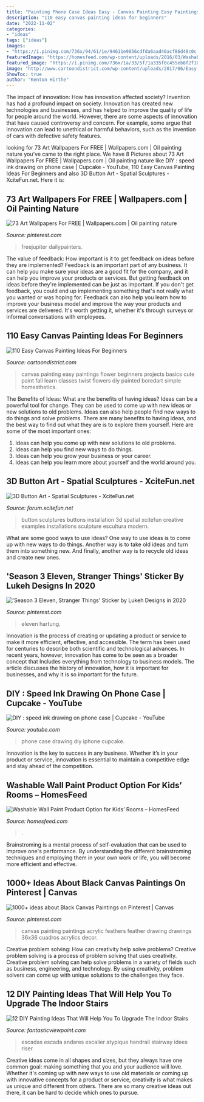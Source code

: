 ```yaml
---
title: "Painting Phone Case Ideas Easy - Canvas Painting Easy Paintings Flower Beginners Projects Basics Cute Paint Fall Learn Classes Twist Flowers Diy Painted Boredart Simple Homesthetics"
description: "110 easy canvas painting ideas for beginners"
date: "2022-11-02"
categories:
- "ideas"
tags: ["ideas"]
images:
- "https://i.pinimg.com/736x/94/61/1e/94611e9856cdfda6aad40acf86d48c0c.jpg"
featuredImage: "https://homesfeed.com/wp-content/uploads/2016/03/Washable-pink-wall-paint-applied-on-kids’-room-wall-system-a-twin-sized-bed-frame-with-storage-underneath-a-pink-bedroom-mat-a-miniature-of-castle-in-pink-a-ceiling-light-fixture.jpg"
featured_image: "https://i.pinimg.com/736x/1a/33/5f/1a335f0c455eb8f2f105577310f74cfa--black-canvas-paintings-painting-pictures.jpg"
image: "http://www.cartoondistrict.com/wp-content/uploads/2017/06/Easy-Canvas-Painting-Ideas-For-Beginners10-2.jpg"
ShowToc: true
author: "Kenton Hirthe"
---
```



The impact of innovation: How has innovation affected society?
Invention has had a profound impact on society. Innovation has created new technologies and businesses, and has helped to improve the quality of life for people around the world. However, there are some aspects of innovation that have caused controversy and concern. For example, some argue that innovation can lead to unethical or harmful behaviors, such as the invention of cars with defective safety features.

	

		
looking for 73 Art Wallpapers For FREE | Wallpapers.com | Oil painting nature you've came to the right place. We have 8 Pictures about 73 Art Wallpapers For FREE | Wallpapers.com | Oil painting nature like DIY : speed ink drawing on phone case | Cupcake - YouTube, 110 Easy Canvas Painting Ideas For Beginners and also 3D Button Art - Spatial Sculptures - XciteFun.net. Here it is:
		
    
## 73 Art Wallpapers For FREE | Wallpapers.com | Oil Painting Nature

<img loading=lazy src="https://i.pinimg.com/736x/94/61/1e/94611e9856cdfda6aad40acf86d48c0c.jpg" onerror="this.onerror=null;this.src='https://tse3.mm.bing.net/th?id=OIP.TqquX7mraILtNDhvE1QoIAHaK5&amp;pid=15.1';" alt="73 Art Wallpapers For FREE | Wallpapers.com | Oil painting nature">

_Source: pinterest.com_

>freejupiter dailypainters. 

	

The value of feedback: How important is it to get feedback on ideas before they are implemented?
Feedback is an important part of any business. It can help you make sure your ideas are a good fit for the company, and it can help you improve your products or services. But getting feedback on ideas before they're implemented can be just as important. If you don't get feedback, you could end up implementing something that's not really what you wanted or was hoping for. Feedback can also help you learn how to improve your business model and improve the way your products and services are delivered. It's worth getting it, whether it's through surveys or informal conversations with employees.

    
## 110 Easy Canvas Painting Ideas For Beginners

<img loading=lazy src="http://www.cartoondistrict.com/wp-content/uploads/2017/06/Easy-Canvas-Painting-Ideas-For-Beginners10-2.jpg" onerror="this.onerror=null;this.src='https://tse2.mm.bing.net/th?id=OIP.HJ5o50DdstWhBDZIz3C80AHaPU&amp;pid=15.1';" alt="110 Easy Canvas Painting Ideas For Beginners">

_Source: cartoondistrict.com_

>canvas painting easy paintings flower beginners projects basics cute paint fall learn classes twist flowers diy painted boredart simple homesthetics. 

	

The Benefits of Ideas: What are the benefits of having ideas?
Ideas can be a powerful tool for change. They can be used to come up with new ideas or new solutions to old problems. Ideas can also help people find new ways to do things and solve problems. There are many benefits to having ideas, and the best way to find out what they are is to explore them yourself. Here are some of the most important ones: 
1. Ideas can help you come up with new solutions to old problems.
2. Ideas can help you find new ways to do things.
3. Ideas can help you grow your business or your career.
4. Ideas can help you learn more about yourself and the world around you.

    
## 3D Button Art - Spatial Sculptures - XciteFun.net

<img loading=lazy src="http://img.xcitefun.net/users/2013/03/316646,xcitefun-button-art-3.jpg" onerror="this.onerror=null;this.src='https://tse4.mm.bing.net/th?id=OIP.TnNBLTndlI8w5m0v18kwRgHaHD&amp;pid=15.1';" alt="3D Button Art - Spatial Sculptures - XciteFun.net">

_Source: forum.xcitefun.net_

>button sculptures buttons installation 3d spatial xcitefun creative examples installations sculpture escultura modern. 

	

What are some good ways to use ideas?
One way to use ideas is to come up with new ways to do things. Another way is to take old ideas and turn them into something new. And finally, another way is to recycle old ideas and create new ones.

    
## &#039;Season 3 Eleven, Stranger Things&#039; Sticker By Lukeh Designs In 2020

<img loading=lazy src="https://i.pinimg.com/736x/00/8f/52/008f52058bc556ae4ed82570ea7cfc7a.jpg" onerror="this.onerror=null;this.src='https://tse4.mm.bing.net/th?id=OIP.-3qtUq5EfzPdgfSzZABejgHaJ3&amp;pid=15.1';" alt="&#039;Season 3 Eleven, Stranger Things&#039; Sticker by Lukeh Designs in 2020">

_Source: pinterest.com_

>eleven hartung. 

	

Innovation is the process of creating or updating a product or service to make it more efficient, effective, and accessible. The term has been used for centuries to describe both scientific and technological advances. In recent years, however, innovation has come to be seen as a broader concept that Includes everything from technology to business models. The article discusses the history of innovation, how it is important for businesses, and why it is so important for the future.

    
## DIY : Speed Ink Drawing On Phone Case | Cupcake - YouTube

<img loading=lazy src="https://i.ytimg.com/vi/KhY7P_hheaI/maxresdefault.jpg" onerror="this.onerror=null;this.src='https://tse3.mm.bing.net/th?id=OIP.z7-FcqJhste6riI_RVgRbAHaEK&amp;pid=15.1';" alt="DIY : speed ink drawing on phone case | Cupcake - YouTube">

_Source: youtube.com_

>phone case drawing diy iphone cupcake. 

	

Innovation is the key to success in any business. Whether it’s in your product or service, innovation is essential to maintain a competitive edge and stay ahead of the competition.

    
## Washable Wall Paint Product Option For Kids’ Rooms – HomesFeed

<img loading=lazy src="https://homesfeed.com/wp-content/uploads/2016/03/Washable-pink-wall-paint-applied-on-kids’-room-wall-system-a-twin-sized-bed-frame-with-storage-underneath-a-pink-bedroom-mat-a-miniature-of-castle-in-pink-a-ceiling-light-fixture.jpg" onerror="this.onerror=null;this.src='https://tse4.mm.bing.net/th?id=OIP.Tyx3JolOQMhK5_W7MYhEJgHaIr&amp;pid=15.1';" alt="Washable Wall Paint Product Option for Kids’ Rooms – HomesFeed">

_Source: homesfeed.com_

>. 

	

Brainstroming is a mental process of self-evaluation that can be used to improve one's performance. By understanding the different brainstroming techniques and employing them in your own work or life, you will become more efficient and effective.

    
## 1000+ Ideas About Black Canvas Paintings On Pinterest | Canvas

<img loading=lazy src="https://i.pinimg.com/736x/1a/33/5f/1a335f0c455eb8f2f105577310f74cfa--black-canvas-paintings-painting-pictures.jpg" onerror="this.onerror=null;this.src='https://tse3.mm.bing.net/th?id=OIP.o6Kjj8ZtbTW7Zi2hLXR27gHaJ4&amp;pid=15.1';" alt="1000+ ideas about Black Canvas Paintings on Pinterest | Canvas">

_Source: pinterest.com_

>canvas painting paintings acrylic feathers feather drawing drawings 36x36 cuadros acrylics decor. 

	

Creative problem solving: How can creativity help solve problems?
Creative problem solving is a process of problem solving that uses creativity. Creative problem solving can help solve problems in a variety of fields such as business, engineering, and technology. By using creativity, problem solvers can come up with unique solutions to the challenges they face.

    
## 12 DIY Painting Ideas That Will Help You To Upgrade The Indoor Stairs

<img loading=lazy src="http://www.fantasticviewpoint.com/wp-content/uploads/2016/08/awesome-brown-wood-glass-unique-design-wall-paint-stairs-home-wood-floor-hand-rail-steps-rise-nosing-tread-interior-at-home-with-interior-design-paint-ideas-and-interior-paints-ideas-634x583.jpg" onerror="this.onerror=null;this.src='https://tse3.mm.bing.net/th?id=OIP.D3dyp7_8p6KrWzD7u9lmXgHaGz&amp;pid=15.1';" alt="12 DIY Painting Ideas That Will Help You To Upgrade The Indoor Stairs">

_Source: fantasticviewpoint.com_

>escadas escada andares escalier atypique handrail stairway idees riser. 

	

Creative ideas come in all shapes and sizes, but they always have one common goal: making something that you and your audience will love. Whether it's coming up with new ways to use old materials or coming up with innovative concepts for a product or service, creativity is what makes us unique and different from others. There are so many creative ideas out there, it can be hard to decide which ones to pursue.

